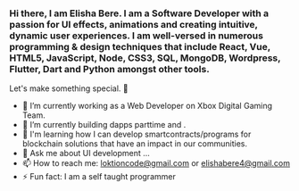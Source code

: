 ### Hi there, I am Elisha Bere. I am a Software Developer with a passion for UI effects, animations and creating intuitive, dynamic user experiences. I am well-versed in numerous programming & design techniques that include React, Vue, HTML5, JavaScript, Node, CSS3, SQL, MongoDB, Wordpress, Flutter, Dart and Python amongst other tools.

Let's make something special. 👋

- 🔭 I’m currently working as a Web Developer on Xbox Digital Gaming Team.
- 🌱 I’m currently building dapps parttime and .
- 👯 I'm learning how I can develop smartcontracts/programs for blockchain solutions that have an impact in our communities.
- 💬 Ask me about UI development ...
- 📫 How to reach me: loktioncode@gmail.com or elishabere4@gmail.com
- ⚡ Fun fact: I am a self taught programmer

